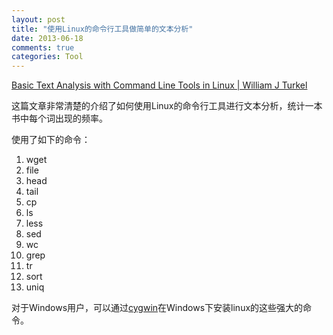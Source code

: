 ```yaml
---
layout: post
title: "使用Linux的命令行工具做简单的文本分析"
date: 2013-06-18
comments: true
categories: Tool
---
```

<p><a href="http://williamjturkel.net/2013/06/15/basic-text-analysis-with-command-line-tools-in-linux/">Basic Text Analysis with Command Line Tools in Linux | William J Turkel</a></p><p>这篇文章非常清楚的介绍了如何使用Linux的命令行工具进行文本分析，统计一本书中每个词出现的频率。</p><p>使用了如下的命令：</p><ol><li>wget</li><li> file</li><li>head</li><li>tail</li><li>cp</li><li>ls</li><li>less</li><li>sed</li><li>wc</li><li>grep</li><li>tr</li><li>sort</li><li>uniq</li></ol><p>对于Windows用户，可以通过<a href="http://cygwin.com/">cygwin</a>在Windows下安装linux的这些强大的命令。</p><p>&nbsp;</p>